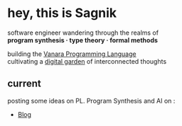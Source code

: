 # hey, this is Sagnik 

software engineer wandering through the realms of  
**program synthesis · type theory · formal methods**  

building the [Vanara Programming Language](https://sagnikc395.github.io/vanara-lang/)  
cultivating a [digital garden](https://sagnikc395.github.io/notes/) of interconnected thoughts

## current

posting some ideas on PL. Program Synthesis and AI on : 
- [Blog](https://lux-aeterna.vercel.app) 


